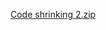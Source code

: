 
[Code shrinking 2.zip](https://github.com/mayamiddletonwelch/mayamiddletonwelch.github.io/files/7470509/Code.shrinking.2.zip)
